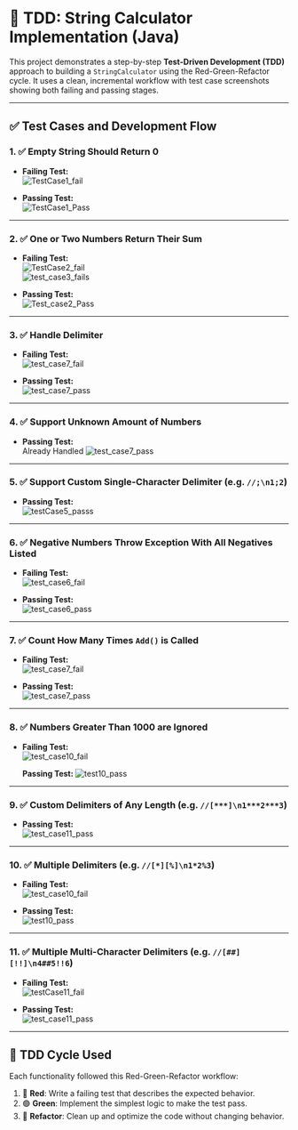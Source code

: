 # 🧪 TDD: String Calculator Implementation (Java)

This project demonstrates a step-by-step **Test-Driven Development (TDD)** approach to building a `StringCalculator` using the Red-Green-Refactor cycle. It uses a clean, incremental workflow with test case screenshots showing both failing and passing stages.

---

## ✅ Test Cases and Development Flow

### 1. ✅ Empty String Should Return 0

- **Failing Test:**  
  ![TestCase1_fail](https://github.com/user-attachments/assets/8b5a86fe-f13c-4b3c-a708-4d06b725551f)

- **Passing Test:**  
  ![TestCase1_Pass](https://github.com/user-attachments/assets/93ee8c0f-1177-4641-a059-97350df51d60)

---

### 2. ✅ One or Two Numbers Return Their Sum

- **Failing Test:**  
  ![TestCase2_fail](https://github.com/user-attachments/assets/83831ee1-3031-4252-a262-07a683a037c1)  
  ![test_case3_fails](https://github.com/user-attachments/assets/36768f7f-4cc8-43fb-84e9-6799bf5dceb5)

- **Passing Test:**  
  ![Test_case2_Pass](https://github.com/user-attachments/assets/53091f3d-3b1e-467b-a89c-163e87c478f4)

---

### 3. ✅ Handle Delimiter

- **Failing Test:**  
  ![test_case7_fail](https://github.com/user-attachments/assets/4ff5688d-7667-4efd-90ed-f6686fd76628)


- **Passing Test:**  
  ![test_case7_pass](https://github.com/user-attachments/assets/e51efb43-d272-4a4e-be09-b8d9464ee44e)

---

### 4. ✅ Support Unknown Amount of Numbers

- **Passing Test:**  
  Already Handled
  ![test_case7_pass](https://github.com/user-attachments/assets/bdd2820b-4d9e-45fc-81fc-c8977b159df0)
---

### 5. ✅ Support Custom Single-Character Delimiter (e.g. `//;\n1;2`)

- **Passing Test:**  
  ![testCase5_passs](TDD/testCase5_passs.png)

---

### 6. ✅ Negative Numbers Throw Exception With All Negatives Listed

- **Failing Test:**  
  ![test_case6_fail](TDD/test_case6_fail.png)

- **Passing Test:**  
  ![test_case6_pass](TDD/test_case6_pass.png)

---

### 7. ✅ Count How Many Times `Add()` is Called

- **Failing Test:**  
  ![test_case7_fail](TDD/test_case7_fail.png)

- **Passing Test:**  
  ![test_case7_pass](TDD/test_case7_pass.png)

---

### 8. ✅ Numbers Greater Than 1000 are Ignored

- **Failing  Test:**  
  ![test_case10_fail](https://github.com/user-attachments/assets/26ce9c78-7720-49cf-a353-17ee23a2dbf4)

  **Passing Test:**
  ![test10_pass](https://github.com/user-attachments/assets/fde5b511-e9a8-46c5-bb3e-16d83b839d17)



---

### 9. ✅ Custom Delimiters of Any Length (e.g. `//[***]\n1***2***3`)

- **Passing Test:**  
  ![test_case11_pass](https://github.com/user-attachments/assets/2c2754b9-ec71-4a66-97e0-92fafb03d9c9)


---

### 10. ✅ Multiple Delimiters (e.g. `//[*][%]\n1*2%3`)

- **Failing Test:**  
  ![test_case10_fail](TDD/test_case10_fail.png)

- **Passing Test:**  
  ![test10_pass](TDD/test10_pass.png)

---

### 11. ✅ Multiple Multi-Character Delimiters (e.g. `//[##][!!]\n4##5!!6`)

- **Failing Test:**  
  ![testCase11_fail](https://github.com/user-attachments/assets/621f8362-6795-402c-b0fe-582fc082d8db)


- **Passing Test:**  
  ![test_case11_pass](https://github.com/user-attachments/assets/785bc9d7-5d66-4473-8671-096ed5018aeb)


---

## 🔄 TDD Cycle Used

Each functionality followed this Red-Green-Refactor workflow:

1. 🔴 **Red**: Write a failing test that describes the expected behavior.
2. 🟢 **Green**: Implement the simplest logic to make the test pass.
3. 🔵 **Refactor**: Clean up and optimize the code without changing behavior.


